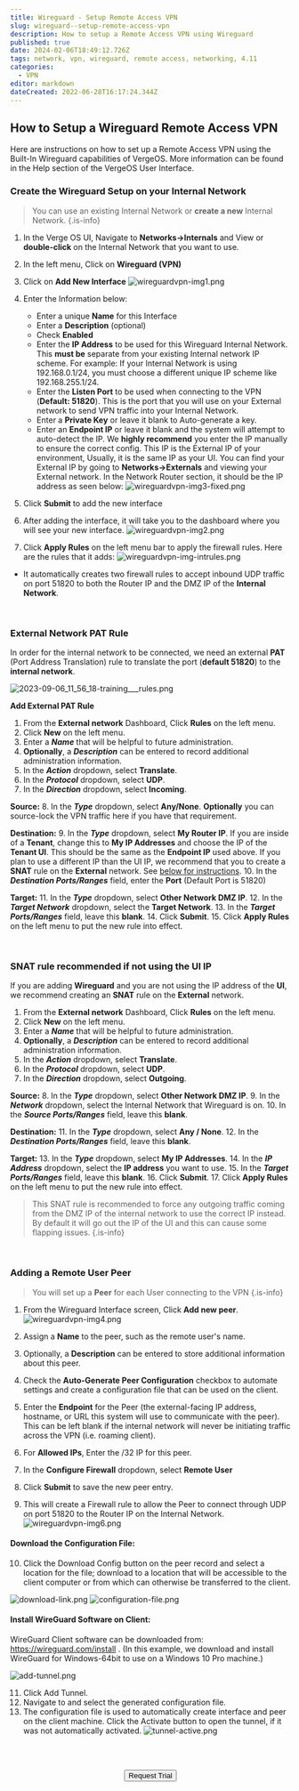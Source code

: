 ```yaml
---
title: Wireguard - Setup Remote Access VPN
slug: wireguard--setup-remote-access-vpn
description: How to setup a Remote Access VPN using Wireguard
published: true
date: 2024-02-06T18:49:12.726Z
tags: network, vpn, wireguard, remote access, networking, 4.11
categories:
  - VPN
editor: markdown
dateCreated: 2022-06-28T16:17:24.344Z
---
```


## How to Setup a Wireguard Remote Access VPN

Here are instructions on how to set up a Remote Access VPN using the Built-In Wireguard capabilities of VergeOS. More information can be found in the Help section of the VergeOS User Interface. 
<br>

### Create the Wireguard Setup on your Internal Network
> You can use an existing Internal Network or **create a new** Internal Network.
{.is-info}

1. In the Verge OS UI, Navigate to **Networks->Internals** and View or **double-click** on the Internal Network that you want to use.
1. In the left menu, Click on **Wireguard (VPN)**
1. Click on **Add New Interface**
![wireguardvpn-img1.png](/public/wireguardvpn-img1.png)

1. Enter the Information below:
	- Enter a unique **Name** for this Interface
	- Enter a **Description** (optional)
	- Check **Enabled**
	- Enter the **IP Address** to be used for this Wireguard Internal Network. This **must be** separate from your existing Internal network IP scheme. For example: If your Internal Network is using 192.168.0.1/24, you must choose a different unique IP scheme like 192.168.255.1/24.
	- Enter the **Listen Port** to be used when connecting to the VPN (**Default: 51820**). This is the port that you will use on your External network to send VPN traffic into your Internal Network.
	- Enter a **Private Key** or leave it blank to Auto-generate a key.
	- Enter an **Endpoint IP** or leave it blank and the system will attempt to auto-detect the IP. We **highly recommend** you enter the IP manually to ensure the correct config. This IP is the External IP of your environment, Usually, it is the same IP as your UI. You can find your External IP by going to **Networks->Externals** and viewing your External network. In the Network Router section, it should be the IP address as seen below:
![wireguardvpn-img3-fixed.png](/public/wireguardvpn-img3-fixed.png)

1. Click **Submit** to add the new interface
1. After adding the interface, it will take you to the dashboard where you will see your new interface.
![wireguardvpn-img2.png](/public/wireguardvpn-img2.png)

1. Click **Apply Rules** on the left menu bar to apply the firewall rules. Here are the rules that it adds:
![wireguardvpn-img-intrules.png](/public/wireguardvpn-img-intrules.png)

- It automatically creates two firewall rules to accept inbound UDP traffic on port 51820 to both the Router IP and the DMZ IP of the **Internal Network**.
<br>

### External Network PAT Rule

In order for the internal network to be connected, we need an external **PAT** (Port Address Translation) rule to translate the port (**default 51820**) to the **internal network**. 

![2023-09-06_11_56_18-training___rules.png](/public/2023-09-06_11_56_18-training___rules.png)

**Add External PAT Rule**

1.  From the **External network** Dashboard, Click **Rules** on the left menu.
2.  Click **New** on the left menu.
3.  Enter a ***Name*** that will be helpful to future administration.
4.  **Optionally**, a ***Description*** can be entered to record additional administration information.
5.  In the ***Action*** dropdown, select **Translate**.
6.  In the ***Protocol*** dropdown, select **UDP**.
7.  In the ***Direction*** dropdown, select **Incoming**.

**Source:**
8.  In the ***Type*** dropdown, select **Any/None**.  **Optionally** you can source-lock the VPN traffic here if you have that requirement.

**Destination:**
9.  In the ***Type*** dropdown, select **My Router IP**. If you are inside of a **Tenant**, change this to **My IP Addresses** and choose the IP of the **Tenant UI**. This should be the same as the **Endpoint IP** used above. If you plan to use a different IP than the UI IP, we recommend that you to create a **SNAT** rule on the **External** network. See <a href="#snat">below for instructions</a>.
10.  In the ***Destination Ports/Ranges*** field, enter the **Port** (Default Port is 51820)

**Target:**
11.  In the ***Type*** dropdown, select **Other Network DMZ IP**.
12.  In the ***Target Network*** dropdown, select the **Target Network**.
13.  In the ***Target Ports/Ranges*** field, leave this **blank**.
14.  Click **Submit**.
15.  Click **Apply Rules** on the left menu to put the new rule into effect.

<br>

<a id="snat"></a>
 
### SNAT rule recommended if not using the UI IP

If you are adding **Wireguard** and you are not using the IP address of the **UI**, we recommend creating an **SNAT** rule on the **External** network. 

1.  From the **External network** Dashboard, Click **Rules** on the left menu.
2.  Click **New** on the left menu.
3.  Enter a ***Name*** that will be helpful to future administration.
4.  **Optionally**, a ***Description*** can be entered to record additional administration information.
5.  In the ***Action*** dropdown, select **Translate**.
6.  In the ***Protocol*** dropdown, select **UDP**.
7.  In the ***Direction*** dropdown, select **Outgoing**.

**Source:**
8.  In the ***Type*** dropdown, select **Other Network DMZ IP**.
9.  In the ***Network*** dropdown, select the Internal Network that Wireguard is on. 
10. In the ***Source Ports/Ranges*** field, leave this **blank**.

**Destination:**
11.  In the ***Type*** dropdown, select **Any / None**. 
12.  In the ***Destination Ports/Ranges*** field, leave this **blank**.

**Target:**
13.  In the ***Type*** dropdown, select **My IP Addresses**.
14.  In the ***IP Address*** dropdown, select the **IP address** you want to use.
15.  In the ***Target Ports/Ranges*** field, leave this **blank**.
16.  Click **Submit**.
17.  Click **Apply Rules** on the left menu to put the new rule into effect.

> This SNAT rule is recommended to force any outgoing traffic coming from the DMZ IP of the internal network to use the correct IP instead. By default it will go out the IP of the UI and this can cause some flapping issues.
{.is-info}



<br>


### Adding a Remote User Peer

> You will set up a **Peer** for each User connecting to the VPN
{.is-info}

1. From the Wireguard Interface screen, Click **Add new peer**.
![wireguardvpn-img4.png](/public/wireguardvpn-img4.png)

1. Assign a **Name** to the peer, such as the remote user's name.
1. Optionally, a **Description** can be entered to store additional information about this peer.
1. Check the **Auto-Generate Peer Configuration** checkbox to automate settings and create a configuration file that can be used on the client.
1. Enter the **Endpoint** for the Peer (the external-facing IP address, hostname, or URL this system will use to communicate with the peer). This can be left blank if the internal network will never be initiating traffic across the VPN (i.e. roaming client).
1. For **Allowed IPs**, Enter the /32 IP for this peer.
1. In the **Configure Firewall** dropdown, select **Remote User**
1. Click **Submit** to save the new peer entry.
<!--![2023-03-02_13_04_44-support___new_peer.png](/public/2023-03-02_13_04_44-support___new_peer.png)-->

9. This will create a Firewall rule to allow the Peer to connect through UDP on port 51820 to the Router IP on the Internal Network.
![wireguardvpn-img6.png](/public/wireguardvpn-img6.png)

#### Download the Configuration File:

10. Click the Download Config button on the peer record and select a location for the file; download to a location that will be accessible to the client computer or from which can otherwise be transferred to the client.

![download-link.png](/public/download-link.png)
![configuration-file.png](/public/configuration-file.png)

#### Install WireGuard Software on Client:

WireGuard Client software can be downloaded from: https://wireguard.com/install . (In this example, we download and install WireGuard for Windows-64bit to use on a Windows 10 Pro machine.)

![add-tunnel.png](/public/add-tunnel.png)

11. Click Add Tunnel.
12. Navigate to and select the generated configuration file.
13. The configuration file is used to automatically create interface and peer on the client machine. Click the Activate button to open the tunnel, if it was not automatically activated.
![tunnel-active.png](/public/tunnel-active.png)

<br>

<!--
## Troubleshooting Guide

This guide will take you through some common testing and diagnostic tools to help troubleshoot why the **VPN** is not working. 

### WireGuard Status

The WireGuard status diagnostics tool can give you an idea of the peers that are connecting and what their settings are.

1. Navigate to the **WireGuard Interface**.
1. Click on the **Heart Pulse** icon near the top. 
![2024-02-06_13_46_55-diaghearticon.png](/public/knowledgebase/2024-02-06_13_46_55-diaghearticon.png)
1. Set the **Query** to **WireGuard** and hit send
![2024-02-06_10_35_23-wireguarddiags.png](/public/knowledgebase/2024-02-06_10_35_23-wireguarddiags.png)
1. This will show you interface settings and peers. Check to make sure everything looks correct. Specifically look to make sure the **Allowed IPs** are set correctly. 



### Connection issues

If you are receiving a bunch of retransmit messages then you may be having connection issues. Most commonly this is caused by incorrect network rules or firewall setups. Below is a common list of things to check.

1. Click on **Diagnostics** on the left menu.
1. Change the **Query** to **Ping**.
1. Change the **Host** to the IP of the VPN network's **Remote Gateway**.
1. Hit **Send** and look for packet failures.

If you are not able to ping the **Remote Gateway** then you have something blocking your connection or a missing route. This is also assuming that the gateway is responding to pings, confirm this by pinging the **Remote Gateway** outside of **VergeOS**. 

#### Other things to check

1. Test if you can ping **8.8.8.8**, this will tell you if you have internet on this network. If you can't, confirm that you have a **Default Route** in your **Rules**. 
1. Run the diagnostic query "What's My IP". Assuming your VPN is over the WAN, you should get a response.
1. Run a diagnostic **TCP Connection test** to the **Remote Gateway** on the **IKE port** (default 500). This is assuming your firewall has TCP and UDP allowed on that port, if you are only allowing UDP incoming then this will fail anyway but a lot of times both are open and it's a good test. 
1. Run a diagnostic **Trace Route** to the **Remote Gateway**. Check that the traffic is routing correctly. If not, look at your **Default route** rules in the **VPN** and **External** networks. 
1. Run a diagnostic **IPsec** with **Status All**. This will give you the current state of the IPsec Tunnel. You can also change this to **Show Config** and review the config for accuracy. 
1. Check for other logs in the Diagnostics **Logs**. You can change the results to show more than 100 lines if needed. 




-->

<br>
<div style="text-align: center">
  
<a href="https://www.verge.io/test-drive" target="_blank"><button class="button-orange">Request Trial</button></a>
</div>
